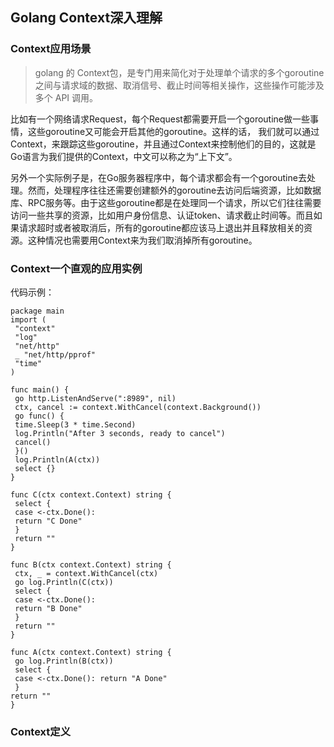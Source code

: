 ## Golang Context深入理解
### Context应用场景
>golang 的 Context包，是专门用来简化对于处理单个请求的多个goroutine之间与请求域的数据、取消信号、截止时间等相关操作，这些操作可能涉及多个 API 调用。   

比如有一个网络请求Request，每个Request都需要开启一个goroutine做一些事情，这些goroutine又可能会开启其他的goroutine。这样的话， 我们就可以通过Context，来跟踪这些goroutine，并且通过Context来控制他们的目的，这就是Go语言为我们提供的Context，中文可以称之为“上下文”。

另外一个实际例子是，在Go服务器程序中，每个请求都会有一个goroutine去处理。然而，处理程序往往还需要创建额外的goroutine去访问后端资源，比如数据库、RPC服务等。由于这些goroutine都是在处理同一个请求，所以它们往往需要访问一些共享的资源，比如用户身份信息、认证token、请求截止时间等。而且如果请求超时或者被取消后，所有的goroutine都应该马上退出并且释放相关的资源。这种情况也需要用Context来为我们取消掉所有goroutine。

### Context一个直观的应用实例
代码示例：
```
package main
import (
 "context"
 "log"
 "net/http"
 _ "net/http/pprof"
 "time"
)

func main() {
 go http.ListenAndServe(":8989", nil)
 ctx, cancel := context.WithCancel(context.Background())
 go func() {
 time.Sleep(3 * time.Second)
 log.Println("After 3 seconds, ready to cancel")
 cancel()
 }()
 log.Println(A(ctx))
 select {}
}

func C(ctx context.Context) string {
 select {
 case <-ctx.Done():
 return "C Done"
 }
 return ""
}

func B(ctx context.Context) string {
 ctx, _ = context.WithCancel(ctx)
 go log.Println(C(ctx))
 select {
 case <-ctx.Done():
 return "B Done"
 }
 return ""
}

func A(ctx context.Context) string {
 go log.Println(B(ctx)) 
 select {
 case <-ctx.Done(): return "A Done"
 } 
return ""
}

```

### Context定义
